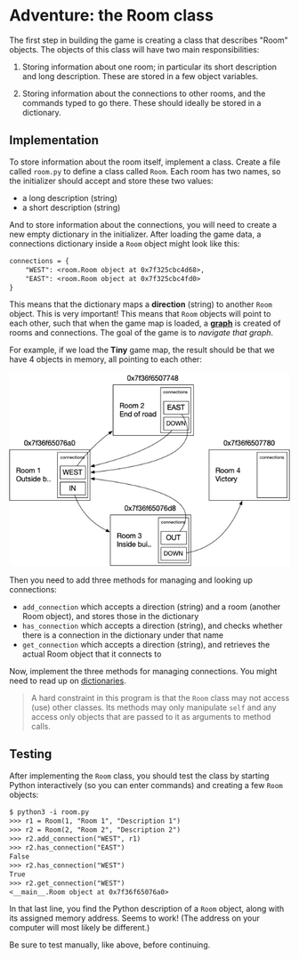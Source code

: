 # Adventure: the Room class

The first step in building the game is creating a class that describes "Room" objects. The objects of this class will have two main responsibilities:

1. Storing information about one room; in particular its short description and long description. These are stored in a few object variables.

2. Storing information about the connections to other rooms, and the commands typed to go there. These should ideally be stored in a dictionary.


## Implementation

To store information about the room itself, implement a class. Create a file called `room.py` to define a class called `Room`. Each room has two names, so the initializer should accept and store these two values:

- a long description (string)
- a short description (string)

And to store information about the connections, you will need to create a new empty dictionary in the initializer. After loading the game data, a connections dictionary inside a `Room` object might look like this:

	connections = {
		"WEST": <room.Room object at 0x7f325cbc4d68>,
		"EAST": <room.Room object at 0x7f325cbc4fd0>
	}

This means that the dictionary maps a **direction** (string) to another `Room` object. This is very important! This means that `Room` objects will point to each other, such that when the game map is loaded, a [**graph**](https://en.wikipedia.org/wiki/Graph_(discrete_mathematics)) is created of rooms and connections. The goal of the game is to *navigate that graph*.

For example, if we load the **Tiny** game map, the result should be that we have 4 objects in memory, all pointing to each other:

![](../../tiny.png)
    
Then you need to add three methods for managing and looking up connections:

- `add_connection` which accepts a direction (string) and a room (another Room object), and stores those in the dictionary
- `has_connection` which accepts a direction (string), and checks whether there is a connection in the dictionary under that name
- `get_connection` which accepts a direction (string), and retrieves the actual Room object that it connects to

Now, implement the three methods for managing connections. You might need to read up on [dictionaries](https://docs.python.org/3/tutorial/datastructures.html#dictionaries).

> A hard constraint in this program is that the `Room` class may not access (use) other classes. Its methods may only manipulate `self` and any access only objects that are passed to it as arguments to method calls.


## Testing

After implementing the `Room` class, you should test the class by starting Python interactively (so you can enter commands) and creating a few `Room` objects:

	$ python3 -i room.py
	>>> r1 = Room(1, "Room 1", "Description 1")
	>>> r2 = Room(2, "Room 2", "Description 2")
	>>> r2.add_connection("WEST", r1)
	>>> r2.has_connection("EAST")
	False
	>>> r2.has_connection("WEST")
	True
	>>> r2.get_connection("WEST")
	<__main__.Room object at 0x7f36f65076a0>

In that last line, you find the Python description of a `Room` object, along with its assigned memory address. Seems to work! (The address on your computer will most likely be different.)

Be sure to test manually, like above, before continuing.
